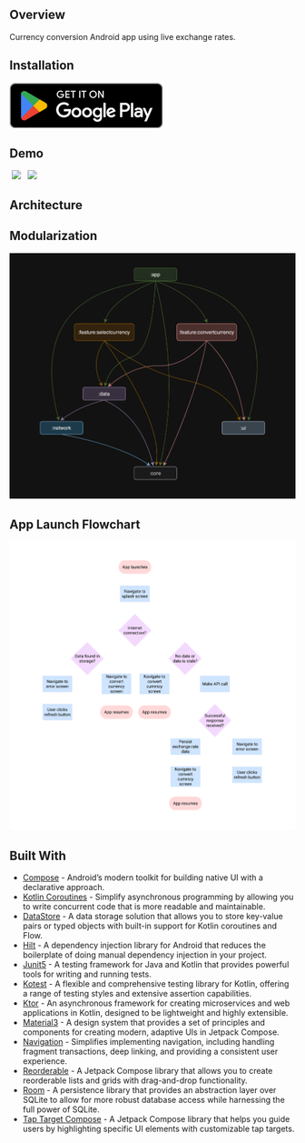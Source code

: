 ## Overview
Currency conversion Android app using live exchange rates.

## Installation
<a href="https://play.google.com/store/apps/details?id=com.nicoqueijo.android.currencyconverter" target="_blank">
<img src="graphics/Google_Play_Badge.png" a_blank href="https://play.google.com/store/apps/details?id=com.nicoqueijo.android.currencyconverter">
</a>

## Demo
<p float="left">
  <img src="graphics/Demos/Demo_Dark.gif" hspace="4" width="400" />
  <img src="graphics/Demos/Demo_Light.gif" hspace="4" width="400" />
</p>

## Architecture

## Modularization
<img src="graphics/modularization.png">

## App Launch Flowchart
<img src="graphics/app_launch_flowchart.png">

## Built With
- [Compose](https://developer.android.com/develop/ui/compose) - Android’s modern toolkit for building native UI with a declarative approach.
- [Kotlin Coroutines](https://developer.android.com/kotlin/coroutines) - Simplify asynchronous programming by allowing you to write concurrent code that is more readable and maintainable.
- [DataStore](https://developer.android.com/topic/libraries/architecture/datastore) - A data storage solution that allows you to store key-value pairs or typed objects with built-in support for Kotlin coroutines and Flow.
- [Hilt](https://developer.android.com/training/dependency-injection/hilt-android) - A dependency injection library for Android that reduces the boilerplate of doing manual dependency injection in your project.
- [Junit5](https://junit.org/junit5/) - A testing framework for Java and Kotlin that provides powerful tools for writing and running tests.
- [Kotest](https://kotest.io/) - A flexible and comprehensive testing library for Kotlin, offering a range of testing styles and extensive assertion capabilities.
- [Ktor](https://ktor.io/) - An asynchronous framework for creating microservices and web applications in Kotlin, designed to be lightweight and highly extensible.
- [Material3](https://m3.material.io/develop/android/jetpack-compose) - A design system that provides a set of principles and components for creating modern, adaptive UIs in Jetpack Compose.
- [Navigation](https://developer.android.com/guide/navigation) - Simplifies implementing navigation, including handling fragment transactions, deep linking, and providing a consistent user experience.
- [Reorderable](https://github.com/Calvin-LL/Reorderable) - A Jetpack Compose library that allows you to create reorderable lists and grids with drag-and-drop functionality.
- [Room](https://developer.android.com/jetpack/androidx/releases/room) - A persistence library that provides an abstraction layer over SQLite to allow for more robust database access while harnessing the full power of SQLite.
- [Tap Target Compose](https://github.com/PierfrancescoSoffritti/tap-target-compose) - A Jetpack Compose library that helps you guide users by highlighting specific UI elements with customizable tap targets.
